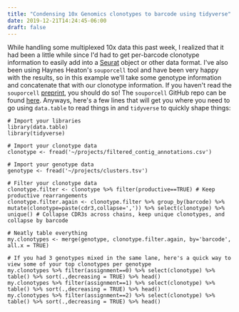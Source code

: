 ```yaml
---
title: "Condensing 10x Genomics clonotypes to barcode using tidyverse"
date: 2019-12-21T14:24:45-06:00
draft: false
---
```

While handling some multiplexed 10x data this past week, I realized that it had been a little while since I'd had to get per-barcode clonotype information to easily add into a [Seurat](https://satijalab.org/seurat/) object or other data format. I've also been using Haynes Heaton's `souporcell` tool and have been very happy with the results, so in this example we'll take some genotype information and concatenate that with our clonotype information. If you haven't read the `souporcell` [preprint](https://www.biorxiv.org/content/10.1101/699637v2), you should do so! The `souporcell` GitHub repo can be found [here](https://github.com/wheaton5/souporcell). Anyways, here's a few lines that will get you where you need to go using `data.table` to read things in and `tidyverse` to quickly shape things:

```
# Import your libraries
library(data.table)
library(tidyverse)

# Import your clonotype data
clonotype <- fread('~/projects/filtered_contig_annotations.csv')

# Import your genotype data
genotype <- fread('~/projects/clusters.tsv')

# Filter your clonotype data
clonotype.filter <- clonotype %>% filter(productive==TRUE) # Keep productive rearrangements
clonotype.filter.again <- clonotype.filter %>% group_by(barcode) %>% mutate(clonotype=paste(cdr3,collapse=',')) %>% select(clonotype) %>% unique() # Collapse CDR3s across chains, keep unique clonotypes, and collapse by barcode

# Neatly table everything
my.clonotypes <- merge(genotype, clonotype.filter.again, by='barcode', all.x = TRUE)

# If you had 3 genotypes mixed in the same lane, here's a quick way to view some of your top clonotypes per genotype
my.clonotypes %>% filter(assignment==0) %>% select(clonotype) %>% table() %>% sort(.,decreasing = TRUE) %>% head()
my.clonotypes %>% filter(assignment==1) %>% select(clonotype) %>% table() %>% sort(.,decreasing = TRUE) %>% head()
my.clonotypes %>% filter(assignment==2) %>% select(clonotype) %>% table() %>% sort(.,decreasing = TRUE) %>% head()
``` 
